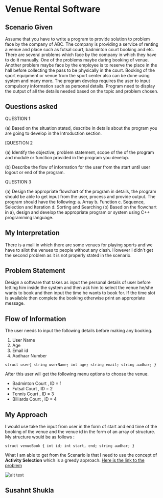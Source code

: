 # Venue Rental Software

## Scenario Given

Assume that you have to write a program to provide solution to problem face by the company of ABC. The company is providing a service of renting a venue and place such as futsal court, badminton court booking and etc. There are several problems which face by the company in which they have to do it manually. One of the problems maybe during booking of venue. Another problem maybe face by the employee is to reserve the place in the hall before collecting the pass to be physically in the court. Booking of the sport equipment or venue from the sport center also can be done using system and many more. The program develop requires the user to input compulsory information such as personal details. Program need to display the output of all the details needed based on the topic and problem chosen.

## Questions asked

QUESTION 1

(a) Based on the situation stated, describe in details about the program you are going to develop in the Introduction section.

[QUESTION 2

(a) Identify the objective, problem statement, scope of the of the program and module or function provided in the program you develop.

(b) Describe the flow of information for the user from the start until user logout or end of the program.

QUESTION 3

(a) Design the appropriate flowchart of the program in details, the program should be able
to get input from the user, process and provide output. The program should have the
following:
a. Array
b. Function
c. Sequence, Selection and Iteration
d. Sorting and Searching
(b) Based on the flowchart in a), design and develop the appropriate program or system
using C++ programming language.

## My Interpretation

There is a mall in which there are some venues for playing sports and we have to allot the venues to people without any clash. However I didn't get the second problem as it is not properly stated in the scenario.

## Problem Statement

Design a software that takes as input the personal details of user before letting him inside the system and then ask him to select the venue he/she wants to book and then input the time he wants to book for. If the time slot is available then complete the booking otherwise print an appropriate message.

## Flow of Information

The user needs to input the following details before making any booking.

1. User Name
2. Age
3. Email id
4. Aadhaar Number

`struct user{
    string userName;
    int age;
    string email;
    string aadhar;
}`

After this user will get the following menu options to choose the venue.

* Badminton Court , ID = 1
* Futsal Court ,    ID = 2
* Tennis Court ,    ID = 3
* Billiards Court , ID = 4

## My Approach

I would use take the input from user in the form of start and end time of the booking of the venue and the venue id in the form of an array of structure. My structure would be as follows :

`struct venueBook {
    int id;
    int start, end;
    string aadhar;
}`

What I am able to get from the Scenario is that I need to use the concept of **Activity Selection** which is a greedy approach. [Here is the link to the problem](https://www.geeksforgeeks.org/activity-selection-problem-greedy-algo-1/)

![alt text](https://github.com/Mr-Sushant/VenueRental/img/flow.png "Logo Title Text 1")

## Susahnt Shukla
